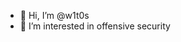 - 👋 Hi, I’m @w1t0s
- 👀 I’m interested in offensive security


<!---
w1t0s/w1t0s is a ✨ special ✨ repository because its `README.md` (this file) appears on your GitHub profile.
You can click the Preview link to take a look at your changes.
--->
